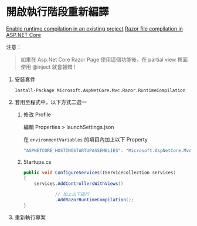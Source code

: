 #  開啟執行階段重新編譯

[Enable runtime compilation in an existing project](https://docs.microsoft.com/zh-tw/aspnet/core/mvc/views/view-compilation)
[Razor file compilation in ASP.NET Core](https://docs.microsoft.com/zh-tw/aspnet/core/mvc/views/view-compilation)

注意：
> 如果在 Asp.Net Core Razor Page 使用這個功能後，在 partial view 裡面使用 @inject 就會報錯 !

1. 安裝套件

    ```
    Install-Package Microsoft.AspNetCore.Mvc.Razor.RuntimeCompilation
    ```

1. 套用至程式中，以下方式二選一

   1. 修改 Profile

        編輯 Properties > launchSettings.json

        在 `environmentVariables` 的項目內加上以下 Property

        ```csharp
        "ASPNETCORE_HOSTINGSTARTUPASSEMBLIES": "Microsoft.AspNetCore.Mvc.Razor.RuntimeCompilation"
        ```

   1. Startups.cs

        ```csharp
        public void ConfigureServices(IServiceCollection services)
        {
            services.AddControllersWithViews()
            
                    // 加上以下這行
                    .AddRazorRuntimeCompilation();
        }
        ```

1. 重新執行專案

